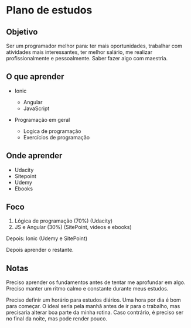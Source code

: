 # Plano de estudos

## Objetivo
Ser um programador melhor para: ter mais oportunidades, trabalhar com atividades mais interessantes, ter melhor salário, me realizar profissionalmente e pessoalmente. Saber fazer algo com maestria.


## O que aprender
- Ionic
  - Angular
  - JavaScript

- Programação em geral
  - Logica de programação
  - Exercícios de programação


## Onde aprender
- Udacity
- Sitepoint
- Udemy
- Ebooks

## Foco
1. Lógica de programação (70%) (Udacity)
2. JS e Angular (30%) (SitePoint, videos e ebooks)

Depois:
Ionic (Udemy e SitePoint)

Depois aprender o restante.

## Notas

Preciso aprender os fundamentos antes de tentar me aprofundar em algo. Preciso manter um ritmo calmo e constante durante meus estudos.

Preciso definir um horário para estudos diários. Uma hora por dia é bom para começar. O ideal seria pela manhã antes de ir para o trabalho, mas precisaria alterar boa parte da minha rotina. Caso contrário, é preciso ser no final da noite, mas pode render pouco.
